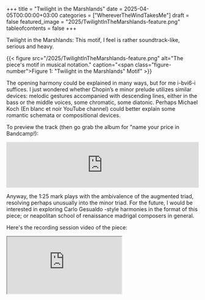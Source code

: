 +++
title = "Twilight in the Marshlands"
date = 2025-04-05T00:00:00+03:00
categories = ["WhereverTheWindTakesMe"]
draft = false
featured_image = "2025/TwilightInTheMarshlands-feature.png"
tableofcontents = false
+++

Twilight in the Marshlands:
This motif, I feel is rather soundtrack-like, serious and heavy.

{{< figure src="/2025/TwilightInTheMarshlands-feature.png" alt="The piece's motif in musical notation." caption="<span class=\"figure-number\">Figure 1: </span>\"Twilight in the Marshlands\" Motif" >}}

The opening harmony could be explained in many ways,
but for me i-bvi6-i suffices.
I just wondered whether Chopin’s e minor prelude
utilizes similar devices:
melodic gestures accompanied with descending lines,
either in the bass or the middle voices,
some chromatic, some diatonic.
Perhaps Michael Koch (En blanc et noir YouTube channel)
could better explain some romantic schemata or compositional devices.

To preview the track (then go grab the album for "name your price in Bandcamp!):
<div class="org-bandcamp-track"> <iframe style="border: 0; width: 100%; height: 120px;" src="https://bandcamp.com/EmbeddedPlayer/album= 3014684465/size=large/bgcol=333333/linkcol=2ebd35/tracklist=false/artwork=small/track=4070923881/transparent=true/" seamless><a href="https://ajgreengrove.bandcamp.com/album/ wherever-the-wind-takes-me"> "Wherever The Wind Takes Me" by A J Greengrove</a></iframe>

Anyway, the 1:25 mark
plays with the ambivalence of the augmented triad,
resolving perhaps unusually into the minor triad.
For the future,
I would be interested in exploring Carlo Gesualdo -style harmonies
in the format of this piece;
or neapolitan school of renaissance madrigal composers in general.

Here's the recording session video of the piece:
<div class="org-youtube"><iframe src="https://www.youtube.com/embed/6P-9MBe4R98" allowfullscreen title="YouTube Video"></iframe></div>

